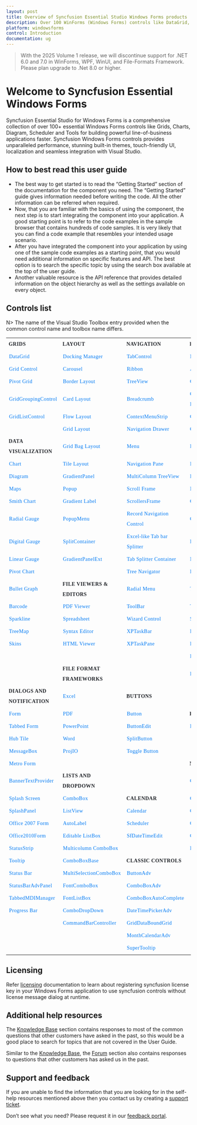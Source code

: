 ```yaml
---
layout: post
title: Overview of Syncfusion Essential Studio Windows Forms products
description: Over 100 WinForms (Windows Forms) controls like DataGrid, Charts, Docking, PDF Viewer and much more to build desktop applications.
platform: windowsforms
control: Introduction
documentation: ug
---
```


> With the 2025 Volume 1 release, we will discontinue support for .NET 6.0 and 7.0 in WinForms, WPF, WinUI, and File-Formats Framework. Please plan upgrade to .Net 8.0 or higher.

# Welcome to Syncfusion Essential Windows Forms

Syncfusion Essential Studio for Windows Forms is a comprehensive collection of over 100+ essential Windows Forms controls like Grids, Charts, Diagram, Scheduler and Tools for building powerful line-of-business applications faster. Syncfusion Windows Forms controls provides unparalleled performance, stunning built-in themes, touch-friendly UI, localization and seamless integration with Visual Studio.

## How to best read this user guide

* The best way to get started is to read the “Getting Started” section of the documentation for the component you need. The “Getting Started” guide gives information needed before writing the code. All the other information can be referred when required.
* Now, that you are familiar with the basics of using the component, the next step is to start integrating the component into your application. A good starting point is to refer to the code examples in the sample browser that contains hundreds of code samples. It is very likely that you can find a code example that resembles your intended usage scenario.
* After you have integrated the component into your application by using one of the sample code examples as a starting point, that you would need additional information on specific features and API. The best option is to search the specific topic by using the search box available at the top of the user guide.
* Another valuable resource is the API reference that provides detailed information on the object hierarchy as well as the settings available on every object.

## Controls list

N> The name of the Visual Studio Toolbox entry provided when the common control name and toolbox name differs.

<style>
#table
{
border:0 !important;
line-height: 2!important;
}

tr
{
border:0 !important;
}

td
{
border:0 !important;
}

#anchor
{
text-decoration: none!important; 
font-family: Caros!important; 
font-size: 14px!important; 
color: #0079F3!important;
letter-spacing: 0.47px!important;
text-align: left!important;
}
#title
{
font-family: CarosMedium!important;
font-size: 14px!important;
color: #22252A!important;
letter-spacing: 0.47px!important;
text-align: left!important;
font-weight: bold!important;
border:0 !important;
background-color:transparent!important;
}

</style>

<table id="table">
<tbody>
<colgroup>
<col style="width: 25%">
<col style="width: 25%">
<col style="width: 25%">
<col style="width: 25%">
</colgroup>
  <tr>
    <th id="title">GRIDS</th>
    <th id="title">LAYOUT</th>
    <th id="title">NAVIGATION </th>
    <th id="title">INPUT CONTROLS</th>
  </tr>


  <tr>
    <td> <a id="anchor" href="https://help.syncfusion.com/windowsforms/datagrid/gettingstarted">DataGrid</a> </td>
    <td> <a id="anchor" href="https://help.syncfusion.com/windowsforms/docking-manager/getting-started">Docking Manager</a> </td>
    <td> <a id="anchor" href="https://help.syncfusion.com/windowsforms/tabcontrol/getting-started">TabControl</a> </td>
    <td> <a id="anchor" href="https://help.syncfusion.com/windowsforms/maskedtextbox/getting-started">MaskedTextBox</a> </td>
  </tr>
  <tr>
    <td> <a id="anchor" href="https://help.syncfusion.com/windowsforms/grid-control/getting-started">Grid Control</a> </td>
    <td> <a id="anchor" href="https://help.syncfusion.com/windowsforms/carousel/getting-started">Carousel</a> </td>
    <td> <a id="anchor" href="https://help.syncfusion.com/windowsforms/ribbon/getting-started">Ribbon</a> </td>
    <td> <a id="anchor" href="https://help.syncfusion.com/windowsforms/autocomplete/getting-started">AutoComplete</a> </td>
  </tr>
  <tr>
    <td> <a id="anchor" href="https://help.syncfusion.com/windowsforms/pivot-grid/getting-started">Pivot Grid</a> </td>
    <td> <a id="anchor" href="https://help.syncfusion.com/windowsforms/layoutmanagers/borderlayout/gettingstarted">Border Layout</a> </td>
    <td> <a id="anchor" href="https://help.syncfusion.com/windowsforms/treeview/getting-started">TreeView</a> </td>
    <td> <a id="anchor" href="https://help.syncfusion.com/windowsforms/checkbox/getting-started">CheckBox</a> </td>
  </tr>
  <tr>
    <td> <a id="anchor" href="https://help.syncfusion.com/windowsforms/gridgrouping/getting-started">GridGroupingControl</a> </td>
    <td> <a id="anchor" href="https://help.syncfusion.com/windowsforms/layoutmanagers/cardlayout/gettingstarted">Card Layout</a> </td>
    <td> <a id="anchor" href="https://help.syncfusion.com/windowsforms/navigationview/getting-started">Breadcrumb</a> </td>
    <td> <a id="anchor" href="https://help.syncfusion.com/windowsforms/color-picker-dropdown/getting-started">Color Picker DropDown</a> </td>
  </tr>
  <tr>
    <td> <a id="anchor" href="https://help.syncfusion.com/windowsforms/multicolumn-listbox/getting-started">GridListControl</a></td>
    <td> <a id="anchor" href="https://help.syncfusion.com/windowsforms/layoutmanagers/flowlayout/gettingstarted">Flow Layout</a> </td>
    <td> <a id="anchor" href="https://help.syncfusion.com/windowsforms/contextmenustrip/getting-started">ContextMenuStrip</a> </td>
    <td> <a id="anchor" href="https://help.syncfusion.com/windowsforms/color-picker/getting-started">Color Picker</a> </td>
  </tr>
  <tr>
    <td></td>
    <td> <a id="anchor" href="https://help.syncfusion.com/windowsforms/layoutmanagers/gridlayout/getting-started">Grid Layout</a> </td>
    <td> <a id="anchor" href="https://help.syncfusion.com/windowsforms/navigation-drawer/getting-started">Navigation Drawer</a> </td>
    <td> <a id="anchor" href="https://help.syncfusion.com/windowsforms/colorui/getting-started">ColorUIControl</a> </td>
  </tr>
  <tr>
    <td id="title">DATA VISUALIZATION </td>
    <td> <a id="anchor" href="https://help.syncfusion.com/windowsforms/layoutmanagers/gridbaglayout/getting-started">Grid Bag Layout</a> </td>
    <td> <a id="anchor" href="https://help.syncfusion.com/windowsforms/menu/getting-started">Menu</a> </td>
    <td> <a id="anchor" href="https://help.syncfusion.com/windowsforms/double-textbox/getting-started">DoubleTextBox</a> </td>
  </tr>
  <tr>
    <td> <a id="anchor" href="https://help.syncfusion.com/windowsforms/chart/getting-started">Chart</a> </td>
    <td> <a id="anchor" href="https://help.syncfusion.com/windowsforms/tile-layout/getting-started">Tile Layout</a> </td>
    <td> <a id="anchor" href="https://help.syncfusion.com/windowsforms/navigation-pane/gettingstarted">Navigation Pane</a> </td>
    <td> <a id="anchor" href="https://help.syncfusion.com/windowsforms/integer-textbox/getting-started">IntegerTextBox</a> </td>
  </tr>
  <tr>
    <td> <a id="anchor" href="https://help.syncfusion.com/windowsforms/diagram/getting-started">Diagram</a> </td>
    <td> <a id="anchor" href="https://help.syncfusion.com/windowsforms/gradient-panel/getting-started">GradientPanel</a> </td>
    <td> <a id="anchor" href="https://help.syncfusion.com/windowsforms/multicolumn-treeview/getting-started">MultiColumn TreeView</a> </td>
    <td> <a id="anchor" href="https://help.syncfusion.com/windowsforms/percent-textbox/getting-started">PercentTextBox</a> </td>
  </tr>
  <tr>
    <td> <a id="anchor" href="https://help.syncfusion.com/windowsforms/map/getting-started">Maps</a> </td>
    <td> <a id="anchor" href="https://help.syncfusion.com/windowsforms/popup/getting-started">Popup</a> </td>
    <td> <a id="anchor" href="https://help.syncfusion.com/windowsforms/scroll-frame/gettingstarted">Scroll Frame</a> </td>
    <td> <a id="anchor" href="https://help.syncfusion.com/windowsforms/numeric-textbox/gettingstarted">Numeric TextBox</a> </td>
  </tr>
  <tr>
    <td> <a id="anchor" href="https://help.syncfusion.com/windowsforms/smith-chart/gettingstarted">Smith Chart</a> </td>
    <td> <a id="anchor" href="https://help.syncfusion.com/windowsforms/gradient-label/getting-started">Gradient Label</a> </td>
    <td> <a id="anchor" href="https://help.syncfusion.com/windowsforms/scrollersframe/getting-started">ScrollersFrame</a> </td>
    <td> <a id="anchor" href="https://help.syncfusion.com/windowsforms/classic/currency-edit/getting-started">CurrencyEdit</a> </td>
  </tr>
  <tr>
    <td> <a id="anchor" href="https://help.syncfusion.com/windowsforms/radial-gauge/radial-gauge">Radial Gauge</a> </td>
    <td> <a id="anchor" href="https://help.syncfusion.com/windowsforms/popupmenu/getting-started">PopupMenu</a> </td>
    <td> <a id="anchor" href="https://help.syncfusion.com/windowsforms/gridrecordnavigationcontrol/getting-started">Record Navigation Control</a> </td>
    <td> <a id="anchor" href="https://help.syncfusion.com/windowsforms/currency-textbox/getting-started">CurrencyTextBox</a> </td>
  </tr>
  <tr>
    <td> <a id="anchor" href="https://help.syncfusion.com/windowsforms/radial-gauge/digital-gauge">Digital Gauge</a> </td>
    <td> <a id="anchor" href="https://help.syncfusion.com/windowsforms/splitcontainer/creating-splitcontaineradv">SplitContainer</a> </td>
    <td> <a id="anchor" href="https://help.syncfusion.com/windowsforms/splitter/getting-started">Excel-like Tab bar Splitter</a> </td>
    <td> <a id="anchor" href="https://help.syncfusion.com/windowsforms/radio-button/getting-started">Radio Button</a> </td>
  </tr>
  <tr>
    <td> <a id="anchor" href="https://help.syncfusion.com/windowsforms/radial-gauge/linear-gauge">Linear Gauge</a> </td>
    <td> <a id="anchor" href="https://help.syncfusion.com/windowsforms/gradientpanelext/getting-started">GradientPanelExt</a></td>
    <td> <a id="anchor" href="https://help.syncfusion.com/windowsforms/tab-splitter-container/gettingstarted">Tab Splitter Container</a> </td>
    <td> <a id="anchor" href="https://help.syncfusion.com/windowsforms/numericupdown/getting-started">NumericUpdown</a> </td>
  </tr>
  <tr>
    <td> <a id="anchor" href="https://help.syncfusion.com/windowsforms/pivot-chart/getting-started">Pivot Chart</a> </td>
    <td></td>
    <td> <a id="anchor" href="https://help.syncfusion.com/windowsforms/tree-navigator/getting-started">Tree Navigator</a> </td>
    <td> <a id="anchor" href="https://help.syncfusion.com/windowsforms/domain-updown/getting-started">DomainUpDownExt</a> </td>
  </tr>
  <tr>
    <td> <a id="anchor" href="https://help.syncfusion.com/windowsforms/bullet-graph/getting-started">Bullet Graph</a> </td>
   <td id="title">FILE VIEWERS &amp; EDITORS </td>
    <td> <a id="anchor" href="https://help.syncfusion.com/windowsforms/radial-menu/getting-started">Radial Menu</a> </td>
    <td> <a id="anchor" href="https://help.syncfusion.com/windowsforms/textbox/getting-started">TextBox</a> </td>
  </tr>
  <tr>
    <td> <a id="anchor" href="https://help.syncfusion.com/windowsforms/barcode/getting-started">Barcode</a> </td>
    <td> <a id="anchor" href="https://help.syncfusion.com/windowsforms/pdf-viewer/getting-started">PDF Viewer</a> </td>
    <td> <a id="anchor" href="https://help.syncfusion.com/windowsforms/xptoolbar/getting-started">ToolBar</a> </td>
    <td> <a id="anchor" href="https://help.syncfusion.com/windowsforms/trackbar/getting-started">TrackBar</a> </td>
  </tr>
  <tr>
    <td> <a id="anchor" href="https://help.syncfusion.com/windowsforms/sparkline/gettingstarted">Sparkline</a> </td>
    <td> <a id="anchor" href="https://help.syncfusion.com/windowsforms/spreadsheet/getting-started">Spreadsheet</a> </td>
    <td> <a id="anchor" href="https://help.syncfusion.com/windowsforms/wizard-control/getting-started">Wizard Control</a> </td>
    <td> <a id="anchor" href="https://help.syncfusion.com/windowsforms/spell-checker/getting-started">Spell Checker</a> </td>
  </tr>
  <tr>
    <td> <a id="anchor" href="https://help.syncfusion.com/windowsforms/treemap/getting-started">TreeMap</a> </td>
    <td> <a id="anchor" href="https://help.syncfusion.com/windowsforms/syntax-editor/getting-started">Syntax Editor</a> </td>
    <td> <a id="anchor" href="https://help.syncfusion.com/windowsforms/xptaskbar/creating-an-xptaskbar">XPTaskBar</a> </td>
    <td> <a id="anchor" href="https://help.syncfusion.com/windowsforms/folder-browser/getting-started">Folder Browser</a> </td>
  </tr>
  <tr>
    <td> <a id="anchor" href="https://help.syncfusion.com/windowsforms/skins/getting-started">Skins</a> </td>
    <td> <a id="anchor" href="https://help.syncfusion.com/windowsforms/html-viewer/getting-started">HTML Viewer</a> </td>
    <td> <a id="anchor" href="https://help.syncfusion.com/windowsforms/xptaskpane/creating-a-simple-xptaskpane">XPTaskPane</a></td>
    <td> <a id="anchor" href="https://help.syncfusion.com/windowsforms/radial-menu/getting-started">Radial Slider</a> </td>
  </tr>
  <tr>
    <td></td>
    <td></td>
    <td></td>
    <td> <a id="anchor" href="https://help.syncfusion.com/windowsforms/range-slider/getting-started">Range Slider</a> </td>
  </tr>
  <tr>
    <td></td>
    <td id="title">FILE FORMAT FRAMEWORKS </td>
    <td></td>
    <td> <a id="anchor" href="https://help.syncfusion.com/windowsforms/rating-control/getting-started">Rating Control</a></td>
  </tr>
  <tr>
   <td id="title">DIALOGS AND NOTIFICATION </td>
    <td> <a id="anchor" href="https://help.syncfusion.com/file-formats/xlsio/getting-started-create-excel-file-csharp-vbnet">Excel</a> </td>
    <td id="title">BUTTONS </td>
    <td></td>
  </tr>
  <tr>
    <td> <a id="anchor" href="https://help.syncfusion.com/windowsforms/form/getting-started">Form</a> </td>
    <td> <a id="anchor" href="https://help.syncfusion.com/file-formats/pdf/getting-started">PDF</a> </td>
    <td> <a id="anchor" href="https://help.syncfusion.com/windowsforms/button/getting-started">Button</a> </td>
   <td id="title">DATA SCIENCE </td>
  </tr>
  <tr>
    <td> <a id="anchor" href="https://help.syncfusion.com/windowsforms/tabbed-form/getting-started">Tabbed Form</a> </td>
    <td> <a id="anchor" href="https://help.syncfusion.com/file-formats/presentation/getting-started">PowerPoint</a> </td>
    <td> <a id="anchor" href="https://help.syncfusion.com/windowsforms/buttonedit/getting-started">ButtonEdit</a> </td>
    <td> <a id="anchor" href="https://help.syncfusion.com/predictive-analytics/pmml-execution-engine/overview">Predictive Analytics</a></td>
  </tr>
  <tr>
    <td> <a id="anchor" href="https://help.syncfusion.com/windowsforms/hub-tile/getting-started">Hub Tile</a> </td>
    <td> <a id="anchor" href="https://help.syncfusion.com/file-formats/docio/getting-started">Word</a> </td>
    <td> <a id="anchor" href="https://help.syncfusion.com/windowsforms/split-button/getting-started">SplitButton</a> </td>
    <td></td>
  </tr>
  <tr>
    <td> <a id="anchor" href="https://help.syncfusion.com/windowsforms/messagebox/getting-started">MessageBox</a> </td>
    <td> <a id="anchor" href="https://help.syncfusion.com/windowsforms/projio/project">ProjIO</a></td>
    <td> <a id="anchor" href="https://help.syncfusion.com/windowsforms/toggle-button/getting-started">Toggle Button</a></td>
    <td></td>
  </tr>
  <tr>
    <td> <a id="anchor" href="https://help.syncfusion.com/windowsforms/metro-form/getting-started">Metro Form</a> </td>
    <td></td>
    <td></td>
    <td id="title">MISCELLEANEOUS </td>
  </tr>
  <tr>
    <td> <a id="anchor" href="https://help.syncfusion.com/windowsforms/watermark-text-provider/getting-started">BannerTextProvider</a> </td>
   <td id="title">LISTS AND DROPDOWN </td>
    <td></td>
    <td> <a id="anchor" href="https://help.syncfusion.com/windowsforms/calculation-engine/getting-started">Calculation Engine</a> </td>
  </tr>
  <tr>
    <td> <a id="anchor" href="https://help.syncfusion.com/windowsforms/splash-screen/getting-started">Splash Screen</a> </td>
    <td> <a id="anchor" href="https://help.syncfusion.com/windowsforms/combobox/gettingstarted">ComboBox</a> </td>
    <td id="title">CALENDAR </td>
    <td> <a id="anchor" href="https://help.syncfusion.com/windowsforms/calculator/getting-started">Calculator</a> </td>
  </tr>
  <tr>
    <td> <a id="anchor" href="https://help.syncfusion.com/windowsforms/splash-panel/getting-started">SplashPanel</a> </td>
    <td> <a id="anchor" href="https://help.syncfusion.com/windowsforms/listview/gettingstarted">ListView</a> </td>
    <td> <a id="anchor" href="https://help.syncfusion.com/windowsforms/calendar/getting-started">Calendar</a> </td>
    <td> <a id="anchor" href="https://help.syncfusion.com/windowsforms/clock/getting-started">Clock</a> </td>
  </tr>
  <tr>
    <td> <a id="anchor" href="https://help.syncfusion.com/windowsforms/office2007form/getting-started">Office 2007 Form</a> </td>
    <td> <a id="anchor" href="https://help.syncfusion.com/windowsforms/autolabel/getting-started">AutoLabel</a> </td>
    <td> <a id="anchor" href="https://help.syncfusion.com/windowsforms/scheduler/getting-started">Scheduler</a> </td>
    <td> <a id="anchor" href="https://help.syncfusion.com/windowsforms/grouping/getting-started">Grouping</a> </td>
  </tr>
  <tr>
    <td> <a id="anchor" href="https://help.syncfusion.com/windowsforms/office2010form/getting-started">Office2010Form</a> </td>
    <td> <a id="anchor" href="https://help.syncfusion.com/windowsforms/editable-listbox/getting-started">Editable ListBox</a> </td>
    <td> <a id="anchor" href="https://help.syncfusion.com/windowsforms/datetimepicker/getting-started">SfDateTimeEdit</a></td>
    <td> <a id="anchor" href="https://help.syncfusion.com/windowsforms/groupview/getting-started">GroupView</a> </td>
  </tr>
  <tr>
    <td> <a id="anchor" href="https://help.syncfusion.com/windowsforms/statusstrip/statusstripex">StatusStrip</a> </td>
    <td> <a id="anchor" href="https://help.syncfusion.com/windowsforms/multicolumn-combobox/getting-started">Multicolumn ComboBox</a> </td>
    <td></td>
    <td> <a id="anchor" href="https://help.syncfusion.com/windowsforms/dicom/getting-started">DICOM</a></td>
  </tr>
  <tr>
    <td> <a id="anchor" href="https://help.syncfusion.com/windowsforms/tooltip/gettingstarted">Tooltip</a> </td>
    <td> <a id="anchor" href="https://help.syncfusion.com/windowsforms/comboboxbase/getting-started">ComboBoxBase</a> </td>
    <td id="title">CLASSIC CONTROLS </td>
    <td></td>
  </tr>
  <tr>
    <td> <a id="anchor" href="https://help.syncfusion.com/windowsforms/status-bar/getting-started">Status Bar</a> </td>
    <td> <a id="anchor" href="https://help.syncfusion.com/windowsforms/classic/multiselectioncombobox/getting-started">MultiSelectionComboBox</a> </td>
    <td> <a id="anchor" href="https://help.syncfusion.com/windowsforms/classic/button/getting-started">ButtonAdv</a> </td>
    <td></td>
  </tr>
  <tr>
    <td> <a id="anchor" href="https://help.syncfusion.com/windowsforms/statusbaradvpanel/getting-started">StatusBarAdvPanel</a> </td>
    <td> <a id="anchor" href="https://help.syncfusion.com/windowsforms/fontcombobox/getting-started">FontComboBox</a> </td>
    <td> <a id="anchor" href="https://help.syncfusion.com/windowsforms/classic/combobox/getting-started">ComboBoxAdv</a> </td>
    <td></td>
  </tr>
  <tr>
    <td> <a id="anchor" href="https://help.syncfusion.com/windowsforms/tabbedmdi/getting-started">TabbedMDIManager</a> </td>
    <td> <a id="anchor" href="https://help.syncfusion.com/windowsforms/fontlistbox/getting-started">FontListBox</a> </td>
    <td> <a id="anchor" href="https://help.syncfusion.com/windowsforms/classic/autocomplete/getting-started">ComboBoxAutoComplete</a> </td>
    <td></td>
  </tr>
  <tr>
    <td> <a id="anchor" href="https://help.syncfusion.com/windowsforms/progress-bar/creating-progressbaradv">Progress Bar</a> </td>
    <td> <a id="anchor" href="https://help.syncfusion.com/windowsforms/combobox-dropdown/getting-started">ComboDropDown</a> </td>
    <td> <a id="anchor" href="https://help.syncfusion.com/windowsforms/classic/datetimepicker/creating-datetimepickeradv">DateTimePickerAdv</a> </td>
    <td></td>
  </tr>
  <tr>
    <td></td>
    <td> <a id="anchor" href="https://help.syncfusion.com/windowsforms/commandbar/getting-started">CommandBarController</a></td>
    <td> <a id="anchor" href="https://help.syncfusion.com/windowsforms/classic/databoundgrid/getting-started">GridDataBoundGrid</a> </td>
    <td></td>
  </tr>
  <tr>
    <td></td>
    <td></td>
    <td> <a id="anchor" href="https://help.syncfusion.com/windowsforms/classic/month-calendar/creating-monthcalendaradv">MonthCalendarAdv</a> </td>
    <td></td>
  </tr>
  <tr>
    <td></td>
    <td></td>
    <td> <a id="anchor" href="https://help.syncfusion.com/windowsforms/classic/tooltip/supertooltip">SuperTooltip</a></td>
    <td></td>
  </tr>
</tbody>
</table>



## Licensing

Refer [licensing](https://help.syncfusion.com/common/essential-studio/licensing/overview) documentation to learn about registering syncfusion license key in your Windows Forms application to use syncfusion controls without license message dialog at runtime.

## Additional help resources

The [Knowledge Base](https://support.syncfusion.com/kb/desktop/category/82) section contains responses to most of the common questions that other customers have asked in the past, so this would be a good place to search for topics that are not covered in the User Guide.

Similar to the [Knowledge Base](https://support.syncfusion.com/kb/desktop/category/82), the [Forum](https://www.syncfusion.com/forums/windowsforms) section also contains responses to questions that other customers has asked us in the past.

## Support and feedback

If you are unable to find the information that you are looking for in the self-help resources mentioned above then you contact us by creating a [support ticket](https://internalsupport.bolddesk.com/agent/tickets/create).

Don’t see what you need? Please request it in our [feedback portal](https://www.syncfusion.com/feedback/winforms).
